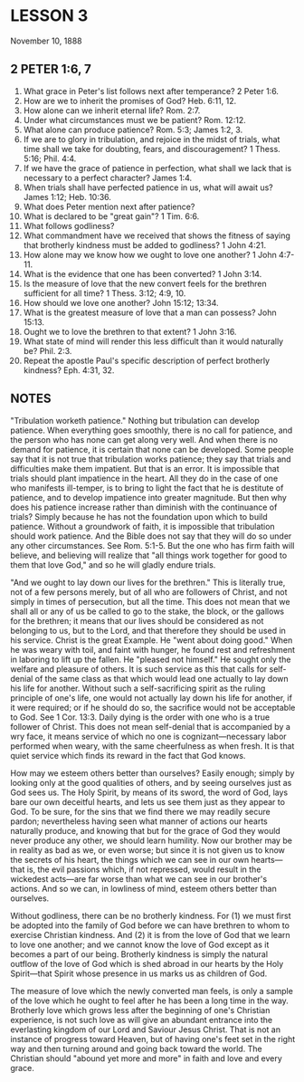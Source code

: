 # LESSON 3
November 10, 1888

## 2 PETER 1:6, 7

1. What grace in Peter's list follows next after temperance? 2 Peter 1:6.
2. How are we to inherit the promises of God? Heb. 6:11, 12.
3. How alone can we inherit eternal life? Rom. 2:7.
4. Under what circumstances must we be patient? Rom. 12:12.
5. What alone can produce patience? Rom. 5:3; James 1:2, 3.
6. If we are to glory in tribulation, and rejoice in the midst of trials, what time shall we take for doubting, fears, and discouragement? 1 Thess. 5:16; Phil. 4:4.
7. If we have the grace of patience in perfection, what shall we lack that is necessary to a perfect character? James 1:4.
8. When trials shall have perfected patience in us, what will await us? James 1:12; Heb. 10:36.
9. What does Peter mention next after patience?
10. What is declared to be "great gain"? 1 Tim. 6:6.
11. What follows godliness?
12. What commandment have we received that shows the fitness of saying that brotherly kindness must be added to godliness? 1 John 4:21.
13. How alone may we know how we ought to love one another? 1 John 4:7-11.
14. What is the evidence that one has been converted? 1 John 3:14.
15. Is the measure of love that the new convert feels for the brethren sufficient for all time? 1 Thess. 3:12; 4:9, 10.
16. How should we love one another? John 15:12; 13:34.
17. What is the greatest measure of love that a man can possess? John 15:13.
18. Ought we to love the brethren to that extent? 1 John 3:16.
19. What state of mind will render this less difficult than it would naturally be? Phil. 2:3.
20. Repeat the apostle Paul's specific description of perfect brotherly kindness? Eph. 4:31, 32.

## NOTES

"Tribulation worketh patience." Nothing but tribulation can develop patience. When everything goes smoothly, there is no call for patience, and the person who has none can get along very well. And when there is no demand for patience, it is certain that none can be developed. Some people say that it is not true that tribulation works patience; they say that trials and difficulties make them impatient. But that is an error. It is impossible that trials should plant impatience in the heart. All they do in the case of one who manifests ill-temper, is to bring to light the fact that he is destitute of patience, and to develop impatience into greater magnitude. But then why does his patience increase rather than diminish with the continuance of trials? Simply because he has not the foundation upon which to build patience. Without a groundwork of faith, it is impossible that tribulation should work patience. And the Bible does not say that they will do so under any other circumstances. See Rom. 5:1-5. But the one who has firm faith will believe, and believing will realize that "all things work together for good to them that love God," and so he will gladly endure trials.

"And we ought to lay down our lives for the brethren." This is literally true, not of a few persons merely, but of all who are followers of Christ, and not simply in times of persecution, but all the time. This does not mean that we shall all or any of us be called to go to the stake, the block, or the gallows for the brethren; it means that our lives should be considered as not belonging to us, but to the Lord, and that therefore they should be used in his service. Christ is the great Example. He "went about doing good." When he was weary with toil, and faint with hunger, he found rest and refreshment in laboring to lift up the fallen. He "pleased not himself." He sought only the welfare and pleasure of others. It is such service as this that calls for self-denial of the same class as that which would lead one actually to lay down his life for another. Without such a self-sacrificing spirit as the ruling principle of one's life, one would not actually lay down his life for another, if it were required; or if he should do so, the sacrifice would not be acceptable to God. See 1 Cor. 13:3. Daily dying is the order with one who is a true follower of Christ. This does not mean self-denial that is accompanied by a wry face, it means service of which no one is cognizant—necessary labor performed when weary, with the same cheerfulness as when fresh. It is that quiet service which finds its reward in the fact that God knows.

How may we esteem others better than ourselves? Easily enough; simply by looking only at the good qualities of others, and by seeing ourselves just as God sees us. The Holy Spirit, by means of its sword, the word of God, lays bare our own deceitful hearts, and lets us see them just as they appear to God. To be sure, for the sins that we find there we may readily secure pardon; nevertheless having seen what manner of actions our hearts naturally produce, and knowing that but for the grace of God they would never produce any other, we should learn humility. Now our brother may be in reality as bad as we, or even worse; but since it is not given us to know the secrets of his heart, the things which we can see in our own hearts—that is, the evil passions which, if not repressed, would result in the wickedest acts—are far worse than what we can see in our brother's actions. And so we can, in lowliness of mind, esteem others better than ourselves.

Without godliness, there can be no brotherly kindness. For (1) we must first be adopted into the family of God before we can have brethren to whom to exercise Christian kindness. And (2) it is from the love of God that we learn to love one another; and we cannot know the love of God except as it becomes a part of our being. Brotherly kindness is simply the natural outflow of the love of God which is shed abroad in our hearts by the Holy Spirit—that Spirit whose presence in us marks us as children of God.

The measure of love which the newly converted man feels, is only a sample of the love which he ought to feel after he has been a long time in the way. Brotherly love which grows less after the beginning of one's Christian experience, is not such love as will give an abundant entrance into the everlasting kingdom of our Lord and Saviour Jesus Christ. That is not an instance of progress toward Heaven, but of having one's feet set in the right way and then turning around and going back toward the world. The Christian should "abound yet more and more" in faith and love and every grace.